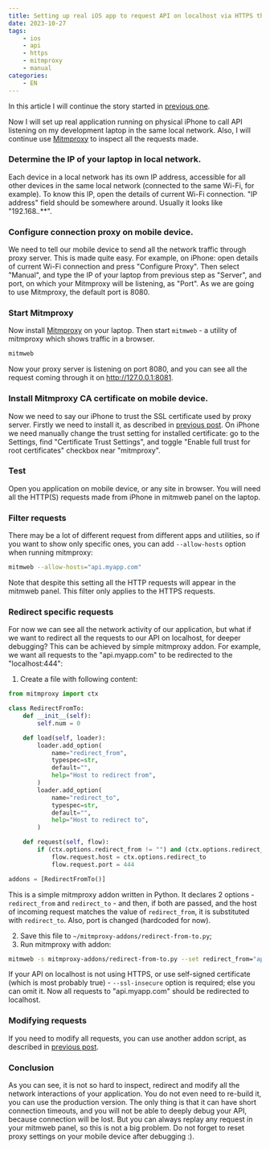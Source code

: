 ```yaml
---
title: Setting up real iOS app to request API on localhost via HTTPS through Mitmproxy
date: 2023-10-27
tags:
    - ios
    - api
    - https
    - mitmproxy
    - manual
categories:
    - EN
---
```


In this article I will continue the story started in [previous one](android-emulator-with-local-api-https-en.md).

Now I will set up real application running on physical iPhone to call API listening on my development laptop in the same local network. Also, I will continue use [Mitmproxy](https://mitmproxy.org) to inspect all the requests made.

### Determine the IP of your laptop in local network.
Each device in a local network has its own IP address, accessible for all other devices in the same local network (connected to the same Wi-Fi, for example). To know this IP, open the details of current Wi-Fi connection. "IP address" field should be somewhere around. Usually it looks like "192.168.*.***".

### Configure connection proxy on mobile device.
We need to tell our mobile device to send all the network traffic through proxy server. This is made quite easy. For example, on iPhone: open details of current Wi-Fi connection and press "Configure Proxy". Then select "Manual", and type the IP of your laptop from previous step as "Server", and port, on which your Mitmproxy will be listening, as "Port". As we are going to use Mitmproxy, the default port is 8080.

### Start Mitmproxy
Now install [Mitmproxy](https://mitmproxy.org) on your laptop. Then start `mitmweb` - a utility of mitmproxy which shows traffic in a browser.
```bash
mitmweb
```
Now your proxy server is listening on port 8080, and you can see all the request coming through it on http://127.0.0.1:8081.

### Install Mitmproxy CA certificate on mobile device.
Now we need to say our iPhone to trust the SSL certificate used by proxy server. Firstly we need to install it, as described in [previous post](android-emulator-with-local-api-https-en.md#1-install-mitmproxys-ca-certificate-on-your-device). On iPhone we need manually change the trust setting for installed certificate: go to the Settings, find "Certificate Trust Settings", and toggle "Enable full trust for root certificates" checkbox near "mitmproxy".

### Test
Open you application on mobile device, or any site in browser. You will need all the HTTP(S) requests made from iPhone in mitmweb panel on the laptop.

### Filter requests
There may be a lot of different request from different apps and utilities, so if you want to show only specific ones, you can add `--allow-hosts` option when running mitmproxy:
```bash
mitmweb --allow-hosts="api.myapp.com"
```
Note that despite this setting all the HTTP requests will appear in the mitmweb panel. This filter only applies to the HTTPS requests.

### Redirect specific requests
For now we can see all the network activity of our application, but what if we want to redirect all the requests to our API on localhost, for deeper debugging? This can be achieved by simple mitmproxy addon. For example, we want all requests to the "api.myapp.com" to be redirected to the "localhost:444":
1) Create a file with following content:
```python
from mitmproxy import ctx

class RedirectFromTo:
    def __init__(self):
        self.num = 0

    def load(self, loader):
        loader.add_option(
            name="redirect_from",
            typespec=str,
            default="",
            help="Host to redirect from",
        )
        loader.add_option(
            name="redirect_to",     
            typespec=str,   
            default="",
            help="Host to redirect to",          
        )

    def request(self, flow):
        if (ctx.options.redirect_from != "") and (ctx.options.redirect_to != "") and (flow.request.host == ctx.options.redirect_from):
            flow.request.host = ctx.options.redirect_to
            flow.request.port = 444

addons = [RedirectFromTo()]
```
This is a simple mitmproxy addon written in Python. It declares 2 options - `redirect_from` and `redirect_to` - and then, if both are passed, and the host of incoming request matches the value of `redirect_from`, it is substituted with `redirect_to`. Also, port is changed (hardcoded for now).

2) Save this file to `~/mitmproxy-addons/redirect-from-to.py`;
3) Run mitmproxy with addon:
```bash
mitmweb -s mitmproxy-addons/redirect-from-to.py --set redirect_from="api.myapp.com" --set redirect_to="localhost" --ssl-insecure
```
If your API on localhost is not using HTTPS, or use self-signed certificate (which is most probably true) - `--ssl-insecure` option is required; else you can omit it. Now all requests to "api.myapp.com" should be redirected to localhost.

### Modifying requests
If you need to modify all requests, you can use another addon script, as described in [previous post](android-emulator-with-local-api-https-en.md#8-modify-all-requests-automatically).

### Conclusion
As you can see, it is not so hard to inspect, redirect and modify all the network interactions of your application. You do not even need to re-build it, you can use the production version. The only thing is that it can have short connection timeouts, and you will not be able to deeply debug your API, because connection will be lost. But you can always replay any request in your mitmweb panel, so this is not a big problem.
Do not forget to reset proxy settings on your mobile device after debugging :).


